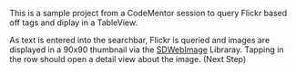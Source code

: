 This is a sample project from a CodeMentor session to query Flickr based off tags and diplay in a TableView.

As text is entered into the searchbar, Flickr is queried and images are displayed in a 90x90 thumbnail via the [SDWebImage](https://github.com/SDWebImage/SDWebImage) Libraray.  Tapping in the row should open a detail view about the image.  (Next Step)
